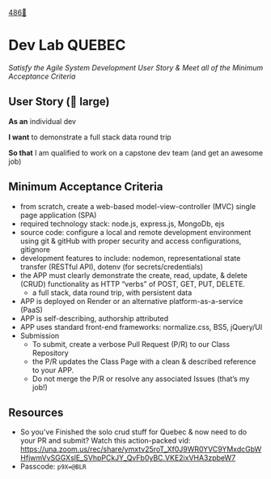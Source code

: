 [486🚀](https://gist.github.com/barrycumbie/bbf76cb219a3e7579de1607d7e91fceb)

# Dev Lab QUEBEC

_Satisfy the  Agile System Development User Story & Meet all of the Minimum Acceptance Criteria_

## User Story (:shirt: large) 

**As an** individual dev 

**I want** to demonstrate a full stack data round trip 

**So that** I am qualified to work on a capstone dev team (and get an awesome job) 

## Minimum Acceptance Criteria

- from scratch, create a web-based model-view-controller (MVC) single page application (SPA) 
- required technology stack: node.js, express.js, MongoDb, ejs
- source code: configure a local and remote development environment using git & gitHub with proper security and access configurations, gitignore
- development features to include: nodemon, representational state transfer (RESTful API), dotenv (for secrets/credentials) 
- the APP must clearly demonstrate the create, read, update, & delete (CRUD) functionality as HTTP “verbs” of POST, GET, PUT, DELETE. 
  - a full stack, data round trip, with persistent data 
- APP is deployed on Render or an alternative platform-as-a-service (PaaS)
- APP is self-describing, authorship attributed
- APP uses standard front-end frameworks: normalize.css, BS5, jQuery/UI
- Submission
  - To submit, create a verbose Pull Request (P/R) to our Class Repository
  - the P/R updates the Class Page with a clean & described reference to your APP. 
  - Do not merge the P/R or resolve any associated Issues (that’s my job!) 
 
 
## Resources
- So you've Finished the solo crud stuff for Quebec & now need to do your PR and submit? Watch this action-packed vid:  https://una.zoom.us/rec/share/ymxtv25roT_Xf0J9WR0YVC9YMxdcGbWHfjwmVvSGGXslE_SVhpPCkJY_QvFb0yBC.VKE2ixVHA3zpbeW7 
- Passcode: `p9X=@BLR`
 
